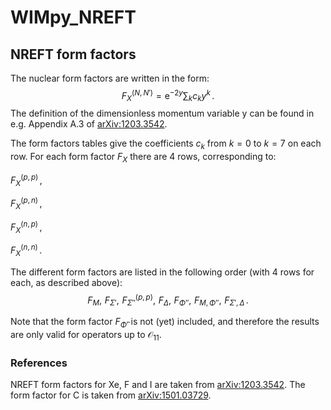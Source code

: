 # WIMpy_NREFT


## NREFT form factors

The nuclear form factors are written in the form:
$$
F_X^{(N, N')} = \mathrm{e}^{-2y}\sum_{k} c_k y^k\,.
$$
The definition of the dimensionless momentum variable y can be found in e.g. Appendix A.3 of [arXiv:1203.3542](https://arxiv.org/abs/1203.3542).


The form factors tables give the coefficients $c_k$ from $k = 0$ to $k = 7$ on each row. For each form factor $F_X$ there are 4 rows, corresponding to:

$F_X^{(p,p)}\,,$

$F_X^{(p,n)}\,,$

$F_X^{(n,p)}\,,$

$F_X^{(n,n)}\,.$

The different form factors are listed in the following order (with 4 rows for each, as described above):
$$
F_M, \,\,F_{\Sigma'}, \,\, F_{\Sigma''}^{(p,p)}, \,\, F_{\Delta}, \,\, F_{\Phi''}, \,\, F_{M,\Phi''}, \,\, F_{\Sigma',\Delta}\,.
$$

Note that the form factor $F_{\tilde{\Phi}'}$ is not (yet) included, and therefore the results are only valid for operators up to $\mathcal{O}_{11}$.

### References

NREFT form factors for Xe, F and I are taken from [arXiv:1203.3542](https://arxiv.org/abs/1203.3542). The form factor for C is taken from [arXiv:1501.03729](https://arxiv.org/abs/1501.03729).